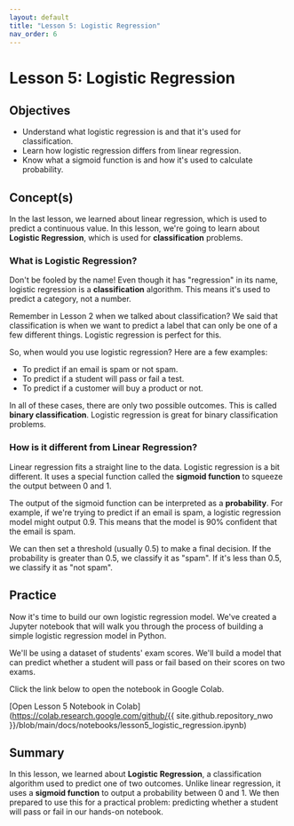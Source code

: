 ```yaml
---
layout: default
title: "Lesson 5: Logistic Regression"
nav_order: 6
---
```

# Lesson 5: Logistic Regression

## Objectives
- Understand what logistic regression is and that it's used for classification.
- Learn how logistic regression differs from linear regression.
- Know what a sigmoid function is and how it's used to calculate probability.

## Concept(s)

In the last lesson, we learned about linear regression, which is used to predict a continuous value. In this lesson, we're going to learn about **Logistic Regression**, which is used for **classification** problems.

### What is Logistic Regression?
Don't be fooled by the name! Even though it has "regression" in its name, logistic regression is a **classification** algorithm. This means it's used to predict a category, not a number.

Remember in Lesson 2 when we talked about classification? We said that classification is when we want to predict a label that can only be one of a few different things. Logistic regression is perfect for this.

So, when would you use logistic regression? Here are a few examples:
- To predict if an email is spam or not spam.
- To predict if a student will pass or fail a test.
- To predict if a customer will buy a product or not.

In all of these cases, there are only two possible outcomes. This is called **binary classification**. Logistic regression is great for binary classification problems.

### How is it different from Linear Regression?
Linear regression fits a straight line to the data. Logistic regression is a bit different. It uses a special function called the **sigmoid function** to squeeze the output between 0 and 1.

The output of the sigmoid function can be interpreted as a **probability**. For example, if we're trying to predict if an email is spam, a logistic regression model might output 0.9. This means that the model is 90% confident that the email is spam.

We can then set a threshold (usually 0.5) to make a final decision. If the probability is greater than 0.5, we classify it as "spam". If it's less than 0.5, we classify it as "not spam".

## Practice
Now it's time to build our own logistic regression model. We've created a Jupyter notebook that will walk you through the process of building a simple logistic regression model in Python.

We'll be using a dataset of students' exam scores. We'll build a model that can predict whether a student will pass or fail based on their scores on two exams.

Click the link below to open the notebook in Google Colab.

[Open Lesson 5 Notebook in Colab](https://colab.research.google.com/github/{{ site.github.repository_nwo }}/blob/main/docs/notebooks/lesson5_logistic_regression.ipynb)

## Summary
In this lesson, we learned about **Logistic Regression**, a classification algorithm used to predict one of two outcomes. Unlike linear regression, it uses a **sigmoid function** to output a probability between 0 and 1. We then prepared to use this for a practical problem: predicting whether a student will pass or fail in our hands-on notebook.
